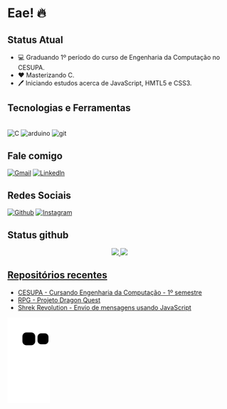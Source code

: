 # Eae! 🔥

## Status Atual
 - 💻 Graduando 1º período do curso de Engenharia da Computação no CESUPA.
 - ❤️ Masterizando C.
 - 🖊️ Iniciando estudos acerca de JavaScript, HMTL5 e CSS3. 

## Tecnologias e Ferramentas
<div style = "display: inline_block"><br/>
    <img align = "center" alt = "C" height = "30" width = "40px" src = "https://cdn.jsdelivr.net/gh/devicons/devicon/icons/c/c-original.svg">
    <img align = "center" alt = "arduino" height = "35" width = "40px" src = "https://cdn.jsdelivr.net/gh/devicons/devicon/icons/arduino/arduino-original-wordmark.svg">
    <img align = "center" alt = "git" height = "30" width = "40px" src = "https://cdn.jsdelivr.net/gh/devicons/devicon/icons/git/git-original.svg">
</div>

## Fale comigo
[![Gmail](https://img.shields.io/badge/Gmail-D14836?style=for-the-badge&logo=gmail&logoColor=white)](mailto:enzovictor647@gmail.com) [![Linkedln](https://img.shields.io/badge/LinkedIn-0077B5?style=for-the-badge&logo=linkedin&logoColor=white)](https://www.linkedin.com/in/enzo-moraes-009478234/)

## Redes Sociais
[![Github](https://img.shields.io/badge/GitHub-100000?style=for-the-badge&logo=github&logoColor=white)](https://github.com/Enzo-V-S-Moraes) [![Instagram](https://img.shields.io/badge/Instagram-E4405F?style=for-the-badge&logo=instagram&logoColor=white)](https://www.instagram.com/no_escape_from_my_mind/)

## Status github
<div align="center">
  <a href="https://github.com/Enzo-V-S-Moraes">
  <img height="180em" src="https://github-readme-stats.vercel.app/api?username=Enzo-V-S-Moraes&show_icons=true&theme=dracula&include_all_commits=true&count_private=true"/>
  <img height="180em" src="https://github-readme-stats.vercel.app/api/top-langs/?username=Enzo-V-S-Moraes&layout=compact&langs_count=7&theme=dracula"/>
</div>

## Repositórios recentes
- [CESUPA - Cursando Engenharia da Computação - 1º semestre](https://github.com/Enzo-V-S-Moraes/CESUPA)
- [RPG - Projeto Dragon Quest](https://github.com/Enzo-V-S-Moraes/RPG)
- [ Shrek Revolution - Envio de mensagens usando JavaScript](https://github.com/Enzo-V-S-Moraes/Shrek-Revolution)


![Snake animation](https://github.com/rafaballerini/rafaballerini/blob/output/github-contribution-grid-snake.svg)